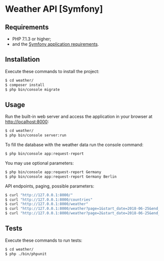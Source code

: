 Weather API [Symfony]
==================================

Requirements
------------

  * PHP 7.1.3 or higher;
  * and the [Symfony application requirements][1].

Installation
------------

Execute these commands to install the project:

```bash
$ cd weather/
$ composer install
$ php bin/console migrate
```

Usage
-----

Run the built-in web server and access the application in your browser at <http://localhost:8000>:

```bash
$ cd weather/
$ php bin/console server:run
```

To fill the database with the weather data run the console command:

```bash
$ php bin/console app:request-report
```

You may use optional parameters:

```bash
$ php bin/console app:request-report Germany
$ php bin/console app:request-report Germany Berlin
```

API endpoints, paging, possible parameters:

```bash
$ curl "http://127.0.0.1:8000/"
$ curl "http://127.0.0.1:8000/countries"
$ curl "http://127.0.0.1:8000/weather"
$ curl "http://127.0.0.1:8000/weather?page=1&start_date=2018-06-25&end_date=2018-06-26&temperature=17&direction=higher&city_id=2"
$ curl "http://127.0.0.1:8000/weather?page=2&start_date=2018-06-25&end_date=2018-06-26"
```

Tests
-----

Execute these commands to run tests:

```bash
$ cd weather/
$ php ./bin/phpunit
```

[1]: https://symfony.com/doc/current/reference/requirements.html